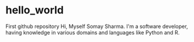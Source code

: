 # hello_world
First github repository
Hi, 
Myself Somay Sharma. I'm a software developer, having knowledge in various domains and languages like Python and R.
